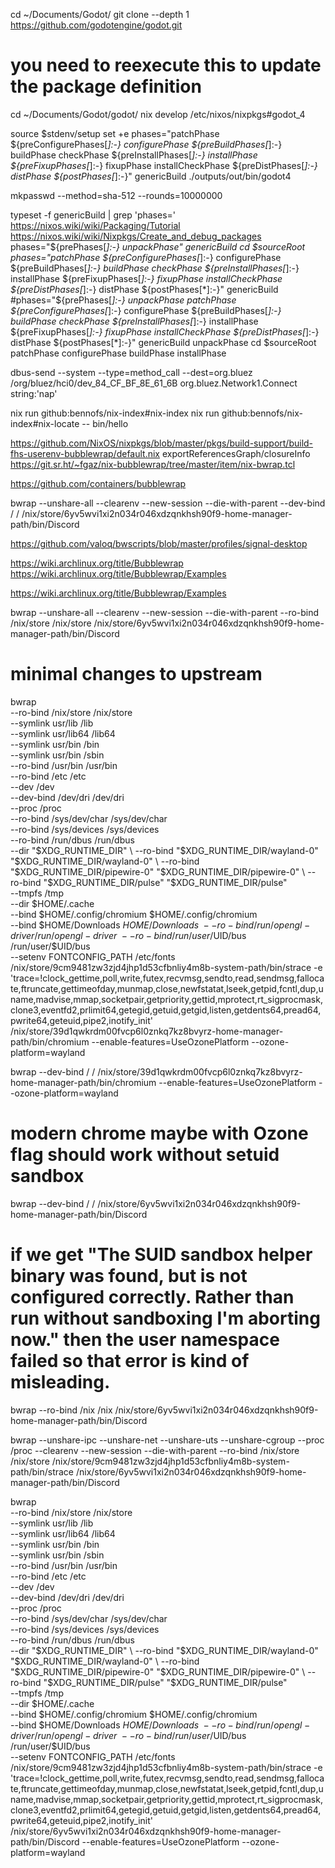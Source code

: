 
cd ~/Documents/Godot/
git clone --depth 1 https://github.com/godotengine/godot.git

# you need to reexecute this to update the package definition
cd ~/Documents/Godot/godot/
nix develop /etc/nixos/nixpkgs#godot_4

source $stdenv/setup
set +e
phases="patchPhase ${preConfigurePhases[*]:-} configurePhase ${preBuildPhases[*]:-} buildPhase checkPhase ${preInstallPhases[*]:-} installPhase ${preFixupPhases[*]:-} fixupPhase installCheckPhase ${preDistPhases[*]:-} distPhase ${postPhases[*]:-}" genericBuild
./outputs/out/bin/godot4




mkpasswd --method=sha-512 --rounds=10000000













typeset -f genericBuild | grep 'phases='
https://nixos.wiki/wiki/Packaging/Tutorial
https://nixos.wiki/wiki/Nixpkgs/Create_and_debug_packages
phases="${prePhases[*]:-} unpackPhase" genericBuild
cd $sourceRoot
phases="patchPhase ${preConfigurePhases[*]:-}             configurePhase ${preBuildPhases[*]:-} buildPhase checkPhase             ${preInstallPhases[*]:-} installPhase ${preFixupPhases[*]:-} fixupPhase installCheckPhase             ${preDistPhases[*]:-} distPhase ${postPhases[*]:-}" genericBuild
#phases="${prePhases[*]:-} unpackPhase patchPhase ${preConfigurePhases[*]:-}             configurePhase ${preBuildPhases[*]:-} buildPhase checkPhase             ${preInstallPhases[*]:-} installPhase ${preFixupPhases[*]:-} fixupPhase installCheckPhase             ${preDistPhases[*]:-} distPhase ${postPhases[*]:-}" genericBuild
unpackPhase
cd $sourceRoot
patchPhase
configurePhase
buildPhase
installPhase








dbus-send --system --type=method_call --dest=org.bluez /org/bluez/hci0/dev_84_CF_BF_8E_61_6B org.bluez.Network1.Connect string:'nap'


nix run github:bennofs/nix-index#nix-index
nix run github:bennofs/nix-index#nix-locate -- bin/hello


https://github.com/NixOS/nixpkgs/blob/master/pkgs/build-support/build-fhs-userenv-bubblewrap/default.nix
exportReferencesGraph/closureInfo
https://git.sr.ht/~fgaz/nix-bubblewrap/tree/master/item/nix-bwrap.tcl

https://github.com/containers/bubblewrap

bwrap --unshare-all --clearenv --new-session --die-with-parent --dev-bind / / /nix/store/6yv5wvi1xi2n034r046xdzqnkhsh90f9-home-manager-path/bin/Discord

https://github.com/valoq/bwscripts/blob/master/profiles/signal-desktop

https://wiki.archlinux.org/title/Bubblewrap
https://wiki.archlinux.org/title/Bubblewrap/Examples

https://wiki.archlinux.org/title/Bubblewrap/Examples

bwrap --unshare-all --clearenv --new-session --die-with-parent --ro-bind /nix/store /nix/store /nix/store/6yv5wvi1xi2n034r046xdzqnkhsh90f9-home-manager-path/bin/Discord

# minimal changes to upstream

bwrap \
    --ro-bind /nix/store /nix/store \
    --symlink usr/lib /lib \
    --symlink usr/lib64 /lib64 \
    --symlink usr/bin /bin \
    --symlink usr/bin /sbin \
    --ro-bind /usr/bin /usr/bin \
    --ro-bind /etc /etc \
    --dev /dev \
    --dev-bind /dev/dri /dev/dri \
    --proc /proc \
    --ro-bind /sys/dev/char /sys/dev/char \
    --ro-bind /sys/devices /sys/devices \
    --ro-bind /run/dbus /run/dbus \
    --dir "$XDG_RUNTIME_DIR" \
    --ro-bind "$XDG_RUNTIME_DIR/wayland-0" "$XDG_RUNTIME_DIR/wayland-0" \
    --ro-bind "$XDG_RUNTIME_DIR/pipewire-0" "$XDG_RUNTIME_DIR/pipewire-0" \
    --ro-bind "$XDG_RUNTIME_DIR/pulse" "$XDG_RUNTIME_DIR/pulse" \
    --tmpfs /tmp \
    --dir $HOME/.cache \
    --bind $HOME/.config/chromium $HOME/.config/chromium \
    --bind $HOME/Downloads $HOME/Downloads \
    --ro-bind /run/opengl-driver /run/opengl-driver \
    --ro-bind /run/user/$UID/bus /run/user/$UID/bus \
    --setenv FONTCONFIG_PATH /etc/fonts \
    /nix/store/9cm9481zw3zjd4jhp1d53cfbnliy4m8b-system-path/bin/strace -e 'trace=!clock_gettime,poll,write,futex,recvmsg,sendto,read,sendmsg,fallocate,ftruncate,gettimeofday,munmap,close,newfstatat,lseek,getpid,fcntl,dup,uname,madvise,mmap,socketpair,getpriority,gettid,mprotect,rt_sigprocmask,clone3,eventfd2,prlimit64,getegid,getuid,getgid,listen,getdents64,pread64,pwrite64,geteuid,pipe2,inotify_init' /nix/store/39d1qwkrdm00fvcp6l0znkq7kz8bvyrz-home-manager-path/bin/chromium --enable-features=UseOzonePlatform --ozone-platform=wayland

bwrap --dev-bind / / /nix/store/39d1qwkrdm00fvcp6l0znkq7kz8bvyrz-home-manager-path/bin/chromium --enable-features=UseOzonePlatform --ozone-platform=wayland

# modern chrome maybe with Ozone flag should work without setuid sandbox

bwrap --dev-bind / / /nix/store/6yv5wvi1xi2n034r046xdzqnkhsh90f9-home-manager-path/bin/Discord

# if we get "The SUID sandbox helper binary was found, but is not configured correctly. Rather than run without sandboxing I'm aborting now." then the user namespace failed so that error is kind of misleading.

bwrap --ro-bind /nix /nix /nix/store/6yv5wvi1xi2n034r046xdzqnkhsh90f9-home-manager-path/bin/Discord

bwrap --unshare-ipc --unshare-net --unshare-uts --unshare-cgroup --proc /proc --clearenv --new-session --die-with-parent --ro-bind /nix/store /nix/store /nix/store/9cm9481zw3zjd4jhp1d53cfbnliy4m8b-system-path/bin/strace /nix/store/6yv5wvi1xi2n034r046xdzqnkhsh90f9-home-manager-path/bin/Discord


bwrap \
    --ro-bind /nix/store /nix/store \
    --symlink usr/lib /lib \
    --symlink usr/lib64 /lib64 \
    --symlink usr/bin /bin \
    --symlink usr/bin /sbin \
    --ro-bind /usr/bin /usr/bin \
    --ro-bind /etc /etc \
    --dev /dev \
    --dev-bind /dev/dri /dev/dri \
    --proc /proc \
    --ro-bind /sys/dev/char /sys/dev/char \
    --ro-bind /sys/devices /sys/devices \
    --ro-bind /run/dbus /run/dbus \
    --dir "$XDG_RUNTIME_DIR" \
    --ro-bind "$XDG_RUNTIME_DIR/wayland-0" "$XDG_RUNTIME_DIR/wayland-0" \
    --ro-bind "$XDG_RUNTIME_DIR/pipewire-0" "$XDG_RUNTIME_DIR/pipewire-0" \
    --ro-bind "$XDG_RUNTIME_DIR/pulse" "$XDG_RUNTIME_DIR/pulse" \
    --tmpfs /tmp \
    --dir $HOME/.cache \
    --bind $HOME/.config/chromium $HOME/.config/chromium \
    --bind $HOME/Downloads $HOME/Downloads \
    --ro-bind /run/opengl-driver /run/opengl-driver \
    --ro-bind /run/user/$UID/bus /run/user/$UID/bus \
    --setenv FONTCONFIG_PATH /etc/fonts \
    /nix/store/9cm9481zw3zjd4jhp1d53cfbnliy4m8b-system-path/bin/strace -e 'trace=!clock_gettime,poll,write,futex,recvmsg,sendto,read,sendmsg,fallocate,ftruncate,gettimeofday,munmap,close,newfstatat,lseek,getpid,fcntl,dup,uname,madvise,mmap,socketpair,getpriority,gettid,mprotect,rt_sigprocmask,clone3,eventfd2,prlimit64,getegid,getuid,getgid,listen,getdents64,pread64,pwrite64,geteuid,pipe2,inotify_init' /nix/store/6yv5wvi1xi2n034r046xdzqnkhsh90f9-home-manager-path/bin/Discord --enable-features=UseOzonePlatform --ozone-platform=wayland
